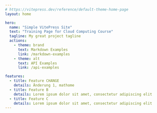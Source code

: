 ```yaml
---
# https://vitepress.dev/reference/default-theme-home-page
layout: home

hero:
  name: "Simple VitePress Site"
  text: "Training Page for Cloud Computing Course"
  tagline: My great project tagline
  actions:
    - theme: brand
      text: Markdown Examples
      link: /markdown-examples
    - theme: alt
      text: API Examples
      link: /api-examples

features:
  - title: Feature CHANGE
    details: Änderung 1, mathome
  - title: Feature B
    details: Lorem ipsum dolor sit amet, consectetur adipiscing elit
  - title: Feature C
    details: Lorem ipsum dolor sit amet, consectetur adipiscing elit
---
```


